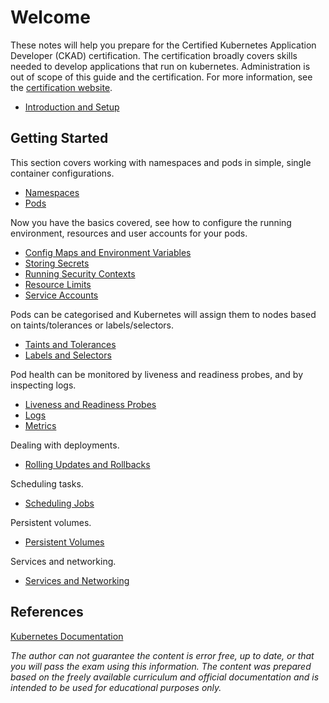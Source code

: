 # Welcome

These notes will help you prepare for the Certified Kubernetes Application Developer (CKAD) certification. The certification broadly covers skills needed to develop applications that run on kubernetes. Administration is out of scope of this guide and the certification. For more information, see the [certification website](https://www.cncf.io/certification/ckad/).

* [Introduction and Setup](introduction.md)

## Getting Started

This section covers working with namespaces and pods in simple, single container configurations.

* [Namespaces](namespaces.md)
* [Pods](pods.md)

Now you have the basics covered, see how to configure the running environment, resources and user accounts for your pods.

* [Config Maps and Environment Variables](configuration.md)
* [Storing Secrets](secrets.md)
* [Running Security Contexts](security.md)
* [Resource Limits](resources.md)
* [Service Accounts](serviceaccounts.md)

Pods can be categorised and Kubernetes will assign them to nodes based on taints/tolerances or labels/selectors.

* [Taints and Tolerances](nodes.md)
* [Labels and Selectors](labels.md)

Pod health can be monitored by liveness and readiness probes, and by inspecting logs.

* [Liveness and Readiness Probes](probes.md)
* [Logs](logs.md)
* [Metrics](metrics.md)

Dealing with deployments.

* [Rolling Updates and Rollbacks](updates.md)

Scheduling tasks.

* [Scheduling Jobs](jobs.md)

Persistent volumes.

* [Persistent Volumes](volumes.md)

Services and networking.

* [Services and Networking](networking.md)

## References

[Kubernetes Documentation](https://kubernetes.io/docs/)

*The author can not guarantee the content is error free, up to date, or that you will pass the exam using this information. The content was prepared based on the freely available curriculum and official documentation and is intended to be used for educational purposes only.*

